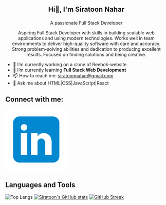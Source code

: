 ## <p align="center"> Hi👋, I'm Siratoon Nahar </p>

<p align="center"> A passionate Full Stack Developer</p>
<p  align="center"> Aspiring Full Stack Developer with skills in building scalable web applications and using modern technologies. Works well in team environments to deliver high-quality software with care and accuracy. Strong problem-solving abilities and dedication to producing excellent results. Focused on finding solutions and being creative.</p>


- 🔭 I’m currently working on a clone of Reebok-website
- 🌱 I’m currently learning **Full Stack Web Development**
- 📫 How to reach me: siratoonnahar@gmail.com
- 💬 Ask me about HTML|CSS|JavaScript|React

## Connect with me:
[![LinkedIn](https://raw.githubusercontent.com/SiratoonNahar/SiratoonNahar/refs/heads/master/icons8-linkedin.svg)](https://www.linkedin.com/in/siratoon-nahar-7a1302214/)

## **Languages and Tools**


<!--
**SiratoonNahar/SiratoonNahar** is a ✨ _special_ ✨ repository because its `README.md` (this file) appears on your GitHub profile.

Here are some ideas to get you started:

- 🔭 I’m currently working on ...
- 🌱 I’m currently learning ...
- 👨‍💻 All of my projects are available at 
- 👯 I’m looking to collaborate on ...
- 🤔 I’m looking for help with ...
- 💬 Ask me about ...
- 📫 How to reach me: ...
- 😄 Pronouns: ...
- ⚡ Fun fact: ...
-->
![Top Langs](https://github-readme-stats.vercel.app/api/top-langs/?username=SiratoonNahar&layout=donut) 
[![Siratoon's GitHub stats](https://github-readme-stats.vercel.app/api?username=SiratoonNahar&show_icons=true)](https://github.com/SiratoonNahar/github-readme-stats)
[![GitHub Streak](https://streak-stats.demolab.com/?user=SiratoonNahar&currStreakNum=2FD3EB&fire=pink&sideLabels=F00&date_format=[Y.]n.j)](https://git.io/streak-stats)



